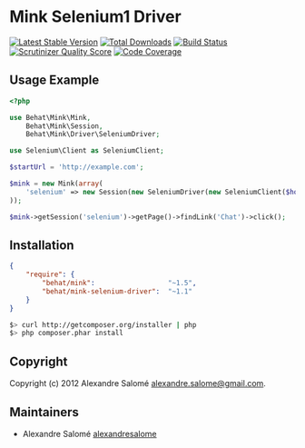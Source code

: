 Mink Selenium1 Driver
=====================

[![Latest Stable Version](https://poser.pugx.org/behat/mink-selenium-driver/v/stable.png)](https://packagist.org/packages/behat/mink-selenium-driver)
[![Total Downloads](https://poser.pugx.org/behat/mink-selenium-driver/downloads.png)](https://packagist.org/packages/behat/mink-selenium-driver)
[![Build Status](https://travis-ci.org/Behat/MinkSeleniumDriver.png?branch=master)](http://travis-ci.org/Behat/MinkSeleniumDriver)
[![Scrutinizer Quality Score](https://scrutinizer-ci.com/g/Behat/MinkSeleniumDriver/badges/quality-score.png?s=64fa24be0a0992edfe030d6dd486bec2702d5121)](https://scrutinizer-ci.com/g/Behat/MinkSeleniumDriver/)
[![Code Coverage](https://scrutinizer-ci.com/g/Behat/MinkSeleniumDriver/badges/coverage.png?s=6e1cac3ab4dc215b1aa44c39f7193790fbceb475)](https://scrutinizer-ci.com/g/Behat/MinkSeleniumDriver/)

Usage Example
-------------

``` php
<?php

use Behat\Mink\Mink,
    Behat\Mink\Session,
    Behat\Mink\Driver\SeleniumDriver;

use Selenium\Client as SeleniumClient;

$startUrl = 'http://example.com';

$mink = new Mink(array(
    'selenium' => new Session(new SeleniumDriver(new SeleniumClient($host, $port))),
));

$mink->getSession('selenium')->getPage()->findLink('Chat')->click();
```

Installation
------------

``` json
{
    "require": {
        "behat/mink":                  "~1.5",
        "behat/mink-selenium-driver":  "~1.1"
    }
}
```

``` bash
$> curl http://getcomposer.org/installer | php
$> php composer.phar install
```

Copyright
---------

Copyright (c) 2012 Alexandre Salomé <alexandre.salome@gmail.com>.

Maintainers
-----------

* Alexandre Salomé [alexandresalome](http://github.com/alexandresalome)
